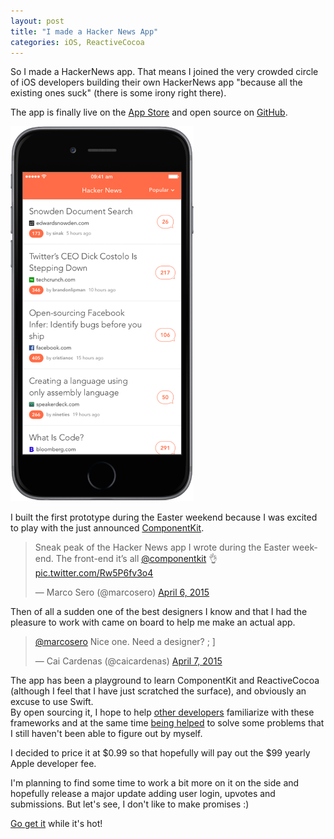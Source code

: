 ```yaml
---
layout: post
title: "I made a Hacker News App"
categories: iOS, ReactiveCocoa
---
```


So I made a HackerNews app. That means I joined the very crowded circle of iOS developers building their own HackerNews app "because all the existing ones suck" (there is some irony right there).  

The app is finally live on the [App Store](https://itunes.apple.com/us/app/hacker-news-for-iphone/id1003185426) and open source on [GitHub](https://github.com/MarcoSero/HackerNews).

<img src="/images/hackernews1.png" alt="hackernews" style="height: 600px;"/>

I built the first prototype during the Easter weekend because I was excited to play with the just announced [ComponentKit](https://github.com/facebook/componentkit).

<blockquote class="twitter-tweet tw-align-center" lang="en"><p lang="en" dir="ltr">Sneak peak of the Hacker News app I wrote during the Easter weekend.&#10;The front-end it’s all <a href="https://twitter.com/componentkit">@componentkit</a> 👌 <a href="http://t.co/Rw5P6fv3o4">pic.twitter.com/Rw5P6fv3o4</a></p>&mdash; Marco Sero (@marcosero) <a href="https://twitter.com/marcosero/status/585207092182720513">April 6, 2015</a></blockquote> <script async src="//platform.twitter.com/widgets.js" charset="utf-8"></script>

Then of all a sudden one of the best designers I know and that I had the pleasure to work with came on board to help me make an actual app.

<blockquote class="twitter-tweet tw-align-center" lang="en"><p lang="en" dir="ltr"><a href="https://twitter.com/marcosero">@marcosero</a> Nice one. Need a designer? ; ]</p>&mdash; Cai Cardenas (@caicardenas) <a href="https://twitter.com/caicardenas/status/585330757117153283">April 7, 2015</a></blockquote> <script async src="//platform.twitter.com/widgets.js" charset="utf-8"></script>

The app has been a playground to learn ComponentKit and ReactiveCocoa (although I feel that I have just scratched the surface), and obviously an excuse to use Swift.  
By open sourcing it, I hope to help [other developers](https://github.com/facebook/componentkit/issues/220) familiarize with these frameworks and at the same time [being helped](https://github.com/MarcoSero/HackerNews/issues) to solve some problems that I still haven't been able to figure out by myself.

I decided to price it at $0.99 so that hopefully will pay out the $99 yearly Apple developer fee.

I'm planning to find some time to work a bit more on it on the side and hopefully release a major update adding user login, upvotes and submissions. But let's see, I don't like to make promises :)

[Go get it](https://itunes.apple.com/us/app/hacker-news-for-iphone/id1003185426) while it's hot!


